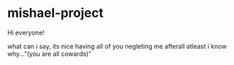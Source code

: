 # mishael-project

Hi everyone!


what can i say, its nice having all of you negleting me
afterall atleast i know why..."(you are all cowards)"
